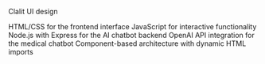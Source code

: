Clalit UI design

HTML/CSS for the frontend interface
JavaScript for interactive functionality
Node.js with Express for the AI chatbot backend 
OpenAI API integration for the medical chatbot
Component-based architecture with dynamic HTML imports
